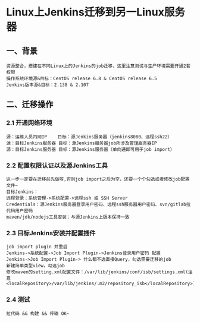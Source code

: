 # Linux上Jenkins迁移到另一Linux服务器

## 一、背景

```
资源整合，搭建在不同Linux上的Jenkins的job迁移，这里注意测试与生产环境需要开通2套权限
操作系统环境源&目标：CentOS release 6.8 & CentOS release 6.5
Jenkins版本源&目标：2.138 & 2.107
```

## 二、迁移操作

### 2.1 开通网络环境

```
源：运维人员内网IP    目标：源Jenkins服务器（jenkins8080、远程ssh22）
源：目标Jenkins服务器 目标：源Jenkins服务器job所涉及管理服务器IP
源：目标Jenkins服务器 目标：源Jenkins服务器（单向通即可用于job import）
```

### 2.2 配置权限认证以及源Jenkins工具

```
这一步一定要在迁移前先做呀,否则job import之后为空，还要一个个勾选或者修改job配置文件~
目标Jenkins：
远程登录：系统管理->系统配置->远程ssh 或 SSH Server
Credentials：源Jenkins服务器登录用户密码、远程ssh服务器用户密码、svn/gitlab拉代码用户密码
maven/jdk/nodejs工具安装：与源Jenkins上版本保持一致
```

### 2.3 目标Jenkins安装并配置插件

```
job import plugin 并重启
Jenkins->系统配置->Job Import Plugin->Jenkins登录用户密码 配置
Jenkins->Job Import Plugin-> 什么都不选直接Query，勾选需要迁移的job
新建简单类型view，勾选job
修改maven的setting.xml配置文件：/var/lib/jenkins/conf/isb/settings.xml(注意<localRepository>/var/lib/jenkins/.m2/repository_isb</localRepository>)
```

### 2.4 测试

```
拉代码 && 构建 && 传输 OK~
```
